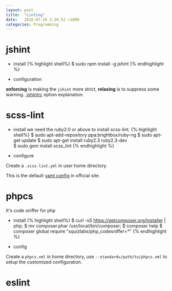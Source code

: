 ```yaml
---
layout: post
title:  "Linting"
date:   2016-07-16 2:30:52 +1000
categories: Programming
---
```


jshint
======
 - install
{% highlight shell%}
    $ sudo npm install -g jshint
{% endhighlight %}

 - configuration
 
**enforcing** is making the `jshint` more strict, **relaxing** is to suppress some warning.
[.jshintrc](https://github.com/jshint/jshint/blob/master/examples/.jshintrc) option explanation.

scss-lint
=========
- install
we need the ruby2.0 or above to install scss-lint.
{% highlight shell%}
    $ sudo apt-add-repository ppa:brightbox/ruby-ng
    $ sudo apt-get update
    $ sudo apt-get install ruby2.3 ruby2.3-dev    
    $ sudo gem install scss_lint
{% endhighlight %}

- configure

Create a `.scss-lint.yml` in user home directory.

This is the default [yaml config](https://raw.githubusercontent.com/brigade/scss-lint/master/config/default.yml)  in official site.

phpcs
=====

 It's code sniffer for php
 
 - install
{% highlight shell%}
    $ curl -sS https://getcomposer.org/installer | php;
    $ mv composer.phar /usr/local/bin/composer;
    $ composer help
    $ composer global require "squizlabs/php_codesniffer=*"
{% endhighlight %}
 
 - config

 Create a `phpcs.xml` in home directory, use `--standard=/path/to/phpcs.xml` to setup the customized configuration.

eslint
======

